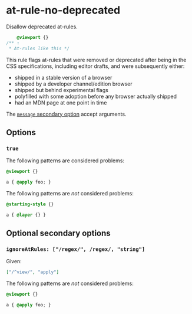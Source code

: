 # at-rule-no-deprecated

Disallow deprecated at-rules.

<!-- prettier-ignore -->
```css
    @viewport {}
/** ↑
 * At-rules like this */
```

This rule flags at-rules that were removed or deprecated after being in the CSS specifications, including editor drafts, and were subsequently either:

- shipped in a stable version of a browser
- shipped by a developer channel/edition browser
- shipped but behind experimental flags
- polyfilled with some adoption before any browser actually shipped
- had an MDN page at one point in time

The [`message` secondary option](../../../docs/user-guide/configure.md#message) accept arguments.

## Options

### `true`

The following patterns are considered problems:

<!-- prettier-ignore -->
```css
@viewport {}
```

<!-- prettier-ignore -->
```css
a { @apply foo; }
```

The following patterns are _not_ considered problems:

<!-- prettier-ignore -->
```css
@starting-style {}
```

<!-- prettier-ignore -->
```css
a { @layer {} }
```

## Optional secondary options

### `ignoreAtRules: ["/regex/", /regex/, "string"]`

Given:

```json
["/^view/", "apply"]
```

The following patterns are _not_ considered problems:

<!-- prettier-ignore -->
```css
@viewport {}
```

<!-- prettier-ignore -->
```css
a { @apply foo; }
```
